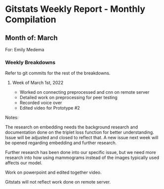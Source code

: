 # Gitstats Weekly Report - Monthly Compilation

## Month of: March

For: Emily Medema

### Weekly Breakdowns

Refer to git commits for the rest of the breakdowns.

1) Week of March 1st, 2022

   - Worked on connecting preprocessed and cnn on remote server
   - Detailed work on preprocessing for peer testing
   - Recorded voice over
   - Edited video for Prototype #2

Notes:

The research on embedding needs the background research and documentation done on the triplet loss function for better understanding. Issue will be adjusted and closed to reflect that. A new issue next week will be opened regarding embedding and further research.

Further research has been done into our specific issue, but we need more research into how using mammograms instead of the images typically used affects our model.

Work on powerpoint and edited together video.

Gitstats will not reflect work done on remote server.
